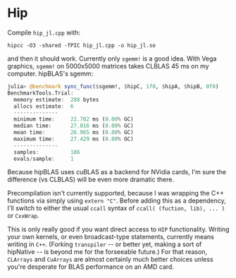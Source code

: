 # Hip

Compile `hip_jl.cpp` with:
```
hipcc -O3 -shared -fPIC hip_jl.cpp -o hip_jl.so
```
and then it should work. Currently only `sgemm!` is a good idea.
With Vega graphics, `sgemm!` on 5000x5000 matrices takes CLBLAS 45 ms on my computer.
hipBLAS's sgemm:
```julia
julia> @benchmark sync_func($sgemm!, $hipC, 1f0, $hipA, $hipB, 0f0)
BenchmarkTools.Trial: 
  memory estimate:  288 bytes
  allocs estimate:  6
  --------------
  minimum time:     22.702 ms (0.00% GC)
  median time:      27.016 ms (0.00% GC)
  mean time:        26.965 ms (0.00% GC)
  maximum time:     27.429 ms (0.00% GC)
  --------------
  samples:          186
  evals/sample:     1
```

Because hipBLAS uses cuBLAS as a backend for NVidia cards, I'm sure the difference (vs CLBLAS) will be even more dramatic there.

Precompilation isn't currently supported, because I was wrapping the C++ functions via simply using `extern "C"`.
Before adding this as a dependency, I'll switch to either the usual `ccall` syntax of `ccall( (fuction, lib), ... )` or `CxxWrap`.

This is only really good if you want direct access to `HIP` functionality. Writing your own kernels, or even broadcast-type statements, currently means writing in `C++`. (Forking `transpiler` -- or better yet, making a sort of hipNative -- is beyond me for the forseeable future.)
For that reason, `CLArrays` and `CuArrays` are almost certainly much better choices unless you're desperate for BLAS performance on an AMD card.